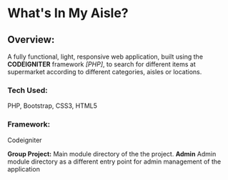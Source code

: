 # What's In My Aisle?

## Overview:
A fully functional, light, responsive web application, built using the **CODEIGNITER** framework *[PHP]*, to search for different items at supermarket according to different categories, aisles or locations.

### Tech Used:
PHP, Bootstrap, CSS3, HTML5

### Framework: 
Codeigniter

**Group Project:** Main module directory of the the project.
**Admin** Admin module directory as a different entry point for admin management of the application

